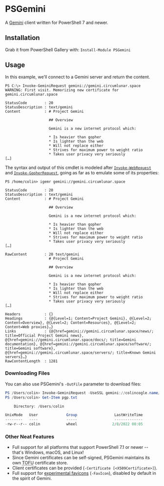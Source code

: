 # PSGemini
A [Gemini](https://gemini.circumlunar.space/) client written for PowerShell 7 and newer.

## Installation
Grab it from PowerShell Gallery with: `Install-Module PSGemini`

## Usage
In this example, we'll connect to a Gemini server and return the content.

```
PS C:\> Invoke-GeminiRequest gemini://gemini.circumlunar.space
WARNING: First visit. Memorizing new certificate for gemini.circumlunar.space

StatusCode        : 20
StatusDescription : text/gemini
Content           : # Project Gemini
                    
                    ## Overview
                    
                    Gemini is a new internet protocol which:
                    
                    * Is heavier than gopher
                    * Is lighter than the web
                    * Will not replace either
                    * Strives for maximum power to weight ratio
                    * Takes user privacy very seriously
[…]
```

The syntax and output of this cmdlet is modeled after [`Invoke-WebRequest`](https://docs.microsoft.com/en-us/powershell/module/microsoft.powershell.utility/invoke-webrequest) and [`Invoke-GopherRequest`](https://github.com/rhymeswithmogul/PSGopher), going as far as to emulate some of its properties:

```
PS /home/colin> igemr gemini://gemini.circumlunar.space

StatusCode        : 20
StatusDescription : text/gemini
Content           : # Project Gemini
                    
                    ## Overview
                    
                    Gemini is a new internet protocol which:
                    
                    * Is heavier than gopher
                    * Is lighter than the web
                    * Will not replace either
                    * Strives for maximum power to weight ratio
                    * Takes user privacy very seriously
[…]
                    
RawContent        : 20 text/gemini
                    # Project Gemini
                    
                    ## Overview
                    
                    Gemini is a new internet protocol which:
                    
                    * Is heavier than gopher
                    * Is lighter than the web
                    * Will not replace either
                    * Strives for maximum power to weight ratio
                    * Takes user privacy very seriously
[…]

Headers           : {}
Headings          : {@{Level=1; Content=Project Gemini}, @{Level=2; Content=Overview}, @{Level=2; Content=Resources}, @{Level=2; Content=Web proxies}…}
Links             : {@{href=gemini://gemini.circumlunar.space/news/; title=Official Project Gemini news}, @{href=gemini://gemini.circumlunar.space/docs/; title=Gemini documentation}, @{href=gemini://gemini.circumlunar.space/software/; title=Gemini software}, @{href=gemini://gemini.circumlunar.space/servers/; title=Known Gemini servers}…}
RawContentLength  : 1281
```

### Downloading Files
You can also use PSGemini's `-OutFile` parameter to download files:

```powershell
PS /Users/colin> Invoke-GeminiRequest -UseSSL gemini://colincogle.name/pgp/pgp.txt -OutFile pgp.txt
PS /Users/colin> Get-Item pgp.txt                            

    Directory: /Users/colin

UnixMode   User             Group                 LastWriteTime           Size Name
--------   ----             -----                 -------------           ---- ----
-rw-r--r-- colin            wheel                2/8/2022 08:05           5218 pgp.txt
```

### Other Neat Features
* Full support for all platforms that support PowerShell 7.1 or newer -- that's Windows, macOS, and Linux!
* Since Gemini certificates can be self-signed, PSGemini maintains its own <abbr title="Trust on First Use">TOFU</abbr> certificate store.
* Client certificates can be provided (`-Certificate [<X509Certificate>]`).
* Full support for [experimental favicons](https://portal.mozz.us/gemini/mozz.us/files/rfc_gemini_favicon.gmi) (`-FavIcon`), disabled by default in the spirit of Gemini.